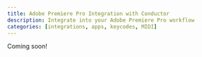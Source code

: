 ```yaml
---
title: Adobe Premiere Pro Integration with Conductor
description: Integrate into your Adobe Premiere Pro workflow
categories: [integrations, apps, keycodes, MIDI]
---
```


Coming soon!